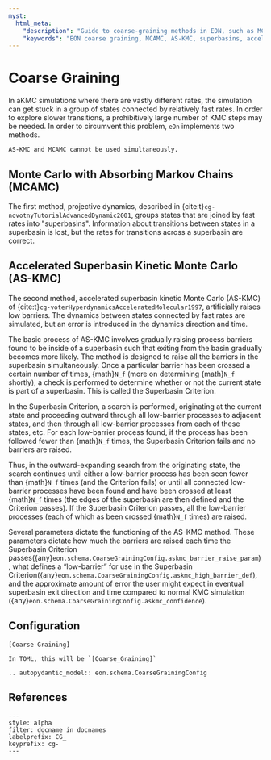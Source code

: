 ```yaml
---
myst:
  html_meta:
    "description": "Guide to coarse-graining methods in EON, such as MCAMC and AS-KMC, for accelerating simulations with vastly different timescales."
    "keywords": "EON coarse graining, MCAMC, AS-KMC, superbasins, accelerated simulation"
---
```


# Coarse Graining

In aKMC simulations where there are vastly different rates, the simulation can
get stuck in a group of states connected by relatively fast rates. In order to
explore slower transitions, a prohibitively large number of KMC steps may be
needed. In order to circumvent this problem, `eOn` implements two methods.

```{note}
AS-KMC and MCAMC cannot be used simultaneously.
```

## Monte Carlo with Absorbing Markov Chains (MCAMC)

The first method, projective dynamics, described in
{cite:t}`cg-novotnyTutorialAdvancedDynamic2001`, groups states that are joined
by fast rates into "superbasins". Information about transitions between states
in a superbasin is lost, but the rates for transitions across a superbasin are
correct.

## Accelerated Superbasin Kinetic Monte Carlo (AS-KMC)

The second method, accelerated superbasin kinetic Monte Carlo (AS-KMC) of
{cite:t}`cg-voterHyperdynamicsAcceleratedMolecular1997`, artificially raises low
barriers. The dynamics between states connected by fast rates are simulated, but
an error is introduced in the dynamics direction and time.


The basic process of AS-KMC involves gradually raising process barriers found to
be inside of a superbasin such that exiting from the basin gradually becomes
more likely. The method is designed to raise all the barriers in the superbasin
simultaneously. Once a particular barrier has been crossed a certain number of
times, {math}`N_f` (more on determining {math}`N_f` shortly), a check is
performed to determine whether or not the current state is part of a superbasin.
This is called the Superbasin Criterion.

In the Superbasin Criterion, a search is performed, originating at the current
state and proceeding outward through all low-barrier processes to adjacent
states, and then through all low-barrier processes from each of these states,
etc. For each low-barrier process found, if the process has been followed fewer
than {math}`N_f` times, the Superbasin Criterion fails and no barriers are
raised.

Thus, in the outward-expanding search from the originating state, the search
continues until either a low-barrier process has been seen fewer than
{math}`N_f` times (and the Criterion fails) or until all connected low-barrier
processes have been found and have been crossed at least {math}`N_f` times (the
edges of the superbasin are then defined and the Criterion passes). If the
Superbasin Criterion passes, all the low-barrier processes (each of which as
been crossed {math}`N_f` times) are raised.

Several parameters dictate the functioning of the AS-KMC method. These
parameters dictate how much the barriers are raised each time the Superbasin
Criterion
passes({any}`eon.schema.CoarseGrainingConfig.askmc_barrier_raise_param`), what
defines a “low-barrier” for use in the Superbasin
Criterion({any}`eon.schema.CoarseGrainingConfig.askmc_high_barrier_def`), and
the approximate amount of error the user might expect in eventual superbasin
exit direction and time compared to normal KMC simulation
({any}`eon.schema.CoarseGrainingConfig.askmc_confidence`).

## Configuration

```{code-block} ini
[Coarse Graining]
```

```{versionchanged} 3.1_TBA
In TOML, this will be `[Coarse_Graining]`
```

```{eval-rst}
.. autopydantic_model:: eon.schema.CoarseGrainingConfig
```

## References


```{bibliography}
---
style: alpha
filter: docname in docnames
labelprefix: CG_
keyprefix: cg-
---
```
